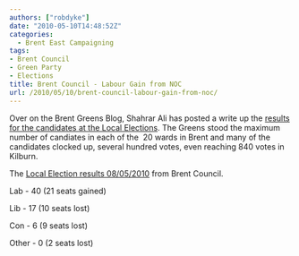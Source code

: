 ```yaml
---
authors: ["robdyke"]
date: "2010-05-10T14:48:52Z"
categories:
  - Brent East Campaigning
tags:
- Brent Council
- Green Party
- Elections
title: Brent Council - Labour Gain from NOC
url: /2010/05/10/brent-council-labour-gain-from-noc/
---
```

Over on the Brent Greens Blog, Shahrar Ali has posted a write up the [results for the candidates at the Local Elections](http://brentgreens.blogspot.com/2010/05/brent-greens-parliamentary-and-council.html). The Greens stood the maximum number of candiates in each of the  20 wards in Brent and many of the candidates clocked up, several hundred votes, even reaching 840 votes in Kilburn.

The [Local Election results 08/05/2010](http://www.brent.gov.uk/home.nsf/news/LBB-1125) from Brent Council.

Lab - 40 (21 seats gained)
  
Lib - 17 (10 seats lost)
  
Con - 6 (9 seats lost)
  
Other - 0 (2 seats lost)